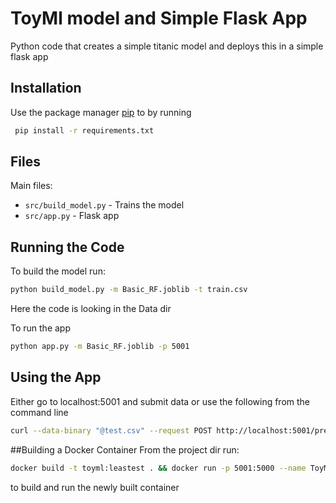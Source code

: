 # ToyMl model and Simple Flask App

Python code that creates a simple titanic model and deploys this in a simple flask app

## Installation

Use the package manager [pip](https://pip.pypa.io/en/stable/) to by running
```bash
 pip install -r requirements.txt
```

## Files
Main files:
* ```src/build_model.py``` - Trains the model
* ```src/app.py``` - Flask app 

## Running the Code
To build the model run:
```bash
python build_model.py -m Basic_RF.joblib -t train.csv
```
Here the code is looking in the Data dir

To run the app
```bash
python app.py -m Basic_RF.joblib -p 5001
```

## Using the App

Either go to localhost:5001 and submit data or use the following from the command line

```bash
curl --data-binary "@test.csv" --request POST http://localhost:5001/predict
```

##Building a Docker Container
From the project dir run:
```bash
docker build -t toyml:leastest . && docker run -p 5001:5000 --name ToyML toyml:leastest
```
to build and run the newly built container
